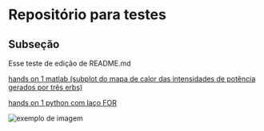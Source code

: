 # Repositório para testes
## Subseção
Esse teste de edição de README.md

[hands on 1 matlab (subplot do mapa de calor das intensidades de potência gerados por três erbs)](https://github.com/jpmarques-13/JoaoPaulo_dco2004/blob/master/pratica1_matlab.ipynb)

[hands on 1 python com laço FOR](https://github.com/jpmarques-13/JoaoPaulo_dco2004/blob/master/handson1_la%C3%A7oFor.py)

![exemplo de imagem](https://image.slidesharecdn.com/fourierseries-160329162813/95/fourier-series-4-638.jpg?cb=1459268902)
